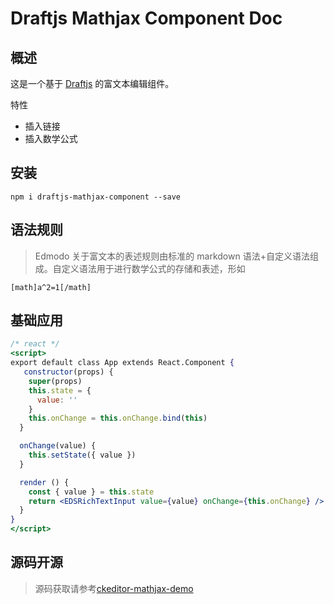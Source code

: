 # Draftjs Mathjax Component Doc

## 概述

这是一个基于 [Draftjs](https://draftjs.org/) 的富文本编辑组件。

特性
- 插入链接
- 插入数学公式

## 安装

```
npm i draftjs-mathjax-component --save
```

## 语法规则
> Edmodo 关于富文本的表述规则由标准的 markdown 语法+自定义语法组成。自定义语法用于进行数学公式的存储和表述，形如

```
[math]a^2=1[/math]
```

## 基础应用

```jsx
/* react */
<script>
export default class App extends React.Component {
   constructor(props) {
    super(props)
    this.state = {
      value: ''
    }
    this.onChange = this.onChange.bind(this)
  }

  onChange(value) {
    this.setState({ value })
  }

  render () {
    const { value } = this.state
    return <EDSRichTextInput value={value} onChange={this.onChange} />
  }
}
</script>
```

## 源码开源

> 源码获取请参考[ckeditor-mathjax-demo](https://github.com/FerrisLee-180505/ckeditor-mathjax-demo)
